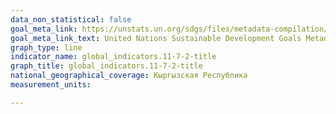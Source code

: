 ```yaml
---
data_non_statistical: false
goal_meta_link: https://unstats.un.org/sdgs/files/metadata-compilation/Metadata-Goal-11.pdf
goal_meta_link_text: United Nations Sustainable Development Goals Metadata (PDF 4.0 MB)
graph_type: line
indicator_name: global_indicators.11-7-2-title
graph_title: global_indicators.11-7-2-title
national_geographical_coverage: Кыргызская Республика
measurement_units: 

---
```

